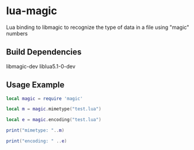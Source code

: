 # lua-magic

Lua binding to libmagic to recognize the type of data in a file using "magic" numbers

## Build Dependencies

libmagic-dev liblua5.1-0-dev

## Usage Example

```lua
local magic = require 'magic'

local m = magic.mimetype("test.lua")

local e = magic.encoding("test.lua")

print("mimetype: "..m)

print("encoding: " ..e)
```



